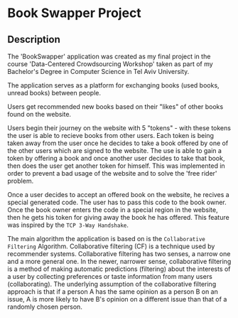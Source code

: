 # Book Swapper Project
## Description
The 'BookSwapper' application was created as my final project in the course 'Data-Centered Crowdsourcing Workshop' taken as part of my Bachelor's Degree in Computer Science in Tel Aviv University.

The application serves as a platform for exchanging books (used books, unread books) between people.

Users get recommended new books based on their "likes" of other books found on the website.

Users begin their journey on the website with 5 "tokens" - with these tokens the user is able to recieve books from other users. Each token is being taken away from the user once he decides to take a book offered by one of the other users which are signed to the website.
The use is able to gain a token by offering a book and once another user decides to take that book, then does the user get another token for himself. This was implemented in order to prevent a bad usage of the website and to solve the 'free rider' problem.

Once a user decides to accept an offered book on the website, he recives a special generated code. The user has to pass this code to the book owner. Once the book owner enters the code in a special region in the website, then he gets his token for giving away the book he has offered. This feature was inspired by the `TCP 3-Way Handshake`.

The main algorithm the application is based on is the `Collaborative Filtering` Algorithm.
Collaborative filtering (CF) is a technique used by recommender systems. Collaborative filtering has two senses, a narrow one and a more general one.
In the newer, narrower sense, collaborative filtering is a method of making automatic predictions (filtering) about the interests of a user by collecting preferences or taste information from many users (collaborating). The underlying assumption of the collaborative filtering approach is that if a person A has the same opinion as a person B on an issue, A is more likely to have B's opinion on a different issue than that of a randomly chosen person. 
